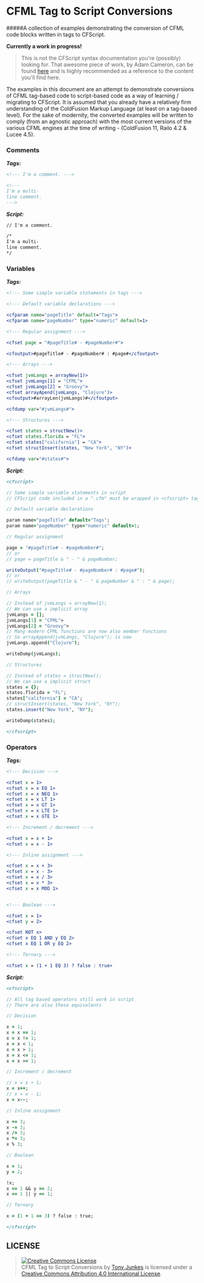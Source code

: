 # CFML Tag to Script Conversions
#####A collection of examples demonstrating the conversion of CFML code blocks written in tags to CFScript.

**Currently a work in progress!**

> This is not the CFScript syntax documentation you're (possibly) looking for. That awesome piece of work, by Adam Cameron, can be found [here](https://github.com/adamcameron/cfscript) and is highly recommended as a reference to the content you'll find here.

The examples in this document are an attempt to demonstrate conversions of CFML tag-based code to script-based code as a way of learning / migrating to CFScript. It is assumed that you already have a relatively firm understanding of the ColdFusion Markup Language (at least on a tag-based level). For the sake of modernity, the converted examples will be written to comply (from an agnostic approach) with the most current versions of the various CFML engines at the time of writing - (ColdFusion 11, Railo 4.2 & Lucee 4.5).

### Comments

_**Tags:**_
```coldfusion
<!--- I'm a comment. --->

<!---
I'm a multi-
line comment.
--->
```

_**Script:**_
```coldfusion
// I'm a comment.

/*
I'm a multi-
line comment.
*/
```

### Variables

_**Tags:**_
```coldfusion
<!--- Some simple variable statements in tags --->

<!--- Default variable declarations --->

<cfparam name="pageTitle" default="Tags">
<cfparam name="pageNumber" type="numeric" default=1>

<!--- Regular assignment --->

<cfset page = "#pageTitle# - #pageNumber#">

<cfoutput>#pageTitle# - #pageNumber# : #page#</cfoutput>

<!--- Arrays --->

<cfset jvmLangs = arrayNew(1)>
<cfset jvmLangs[1] = "CFML">
<cfset jvmLangs[2] = "Groovy">
<cfset arrayApend(jvmLangs, "Clojure")>
<cfoutput>#arrayLen(jvmLangs)#</cfoutput>

<cfdump var="#jvmLangs#">

<!--- Structures --->

<cfset states = structNew()>
<cfset states.florida = "FL">
<cfset states["california"] = "CA">
<cfset structInsert(states, "New York", "NY")>

<cfdump var="#states#">
```

_**Script:**_
```coldfusion
<cfscript>

// Some simple variable statements in script
// CFScript code included in a ".cfm" must be wrapped in <cfscript> tags

// Default variable declarations

param name="pageTitle" default="Tags";
param name="pageNumber" type="numeric" default=1;

// Regular assignment

page = "#pageTitle# - #pageNumber#";
// or
// page = pageTitle & " - " & pageNumber;

writeOutput("#pageTitle# - #pageNumber# : #page#");
// or
// writeOutput(pageTitle & " - " & pageNumber & " : " & page);

// Arrays

// Instead of jvmLangs = arrayNew(1);
// We can use a implicit array
jvmLangs = [];
jvmLangs[1] = "CFML">
jvmLangs[2] = "Groovy">
// Many modern CFML functions are now also member functions
// So arrayAppend(jvmLangs, "Clojure"); is now
jvmLangs.append("Clojure");

writeDump(jvmLangs);

// Structures

// Instead of states = structNew();
// We can use a implicit struct
states = {};
states.florida = "FL";
states["california"] = "CA";
// structInsert(states, "New York", "NY");
states.insert("New York", "NY");

writeDump(states);

</cfscript>
```

### Operators

_**Tags:**_
```coldfusion
<!--- Decision --->

<cfset x = 1>
<cfset x = x EQ 1>
<cfset x = x NEQ 1>
<cfset x = x LT 1>
<cfset x = x GT 1>
<cfset x = x LTE 1>
<cfset x = x GTE 1>

<!--- Increment / decrement --->

<cfset x = x + 1>
<cfset x = x - 1>

<!--- Inline assignment --->

<cfset x = x + 3>
<cfset x = x - 3>
<cfset x = x / 3>
<cfset x = x * 3>
<cfset x = x MOD 1>


<!--- Boolean --->

<cfset x = 1>
<cfset y = 2>

<cfset NOT x>
<cfset x EQ 1 AND y EQ 2>
<cfset x EQ 1 OR y EQ 2>

<!--- Ternary --->

<cfset x = (1 + 1 EQ 3) ? false : true>
```

_**Script:**_
```coldfusion
<cfscript>

// All tag based operators still work in script
// There are also these equivalents

// Decision

x = 1;
x = x == 1;
x = x != 1;
x = x < 1;
x = x > 1;
x = x <= 1;
x = x >= 1;

// Increment / decrement

// x = x + 1;
x = x++;
// x = x - 1;
x = x--;

// Inline assignment

x += 3;
x -= 3;
x /= 3;
x *= 3;
x % 3;

// Boolean

x = 1;
y = 2;

!x;
x == 1 && y == 2;
x == 1 || y == 1;

// Ternary

x = (1 + 1 == 3) ? false : true;

</cfscript>
```

## LICENSE
> <a rel="license" href="http://creativecommons.org/licenses/by/4.0/"><img alt="Creative Commons License" style="border-width:0" src="https://i.creativecommons.org/l/by/4.0/88x31.png" /></a><br /><span xmlns:dct="http://purl.org/dc/terms/" property="dct:title">CFML Tag to Script Conversions</span> by <a xmlns:cc="http://creativecommons.org/ns#" href="http://tonyjunkes.com/leave-your-tags-at-the-door-cfml-tag-to-script-conversions" property="cc:attributionName" rel="cc:attributionURL">Tony Junkes</a> is licensed under a <a rel="license" href="http://creativecommons.org/licenses/by/4.0/">Creative Commons Attribution 4.0 International License</a>.
